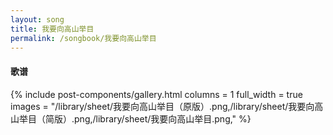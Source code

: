```yaml
---
layout: song
title: 我要向高山举目
permalink: /songbook/我要向高山举目
---
```


#### 歌谱

{% include post-components/gallery.html
    columns = 1
    full_width = true
    images = "/library/sheet/我要向高山举目（原版）.png,/library/sheet/我要向高山举目（简版）.png,/library/sheet/我要向高山举目.png,"
%}

